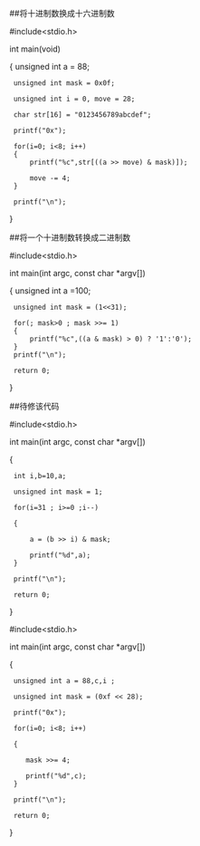 ##将十进制数换成十六进制数

 #include<stdio.h>

 int main(void)

 {
     unsigned int a = 88;

     unsigned int mask = 0x0f;
    
     unsigned int i = 0, move = 28;
    
     char str[16] = "0123456789abcdef";

     printf("0x");
     
     for(i=0; i<8; i++)
     {
         printf("%c",str[((a >> move) & mask)]);
        
         move -= 4;
     }

     printf("\n");
 }

##将一个十进制数转换成二进制数


 #include<stdio.h>

 int main(int argc, const char *argv[])
 
 {
     unsigned int a =100;

     unsigned int mask = (1<<31);
    
     for(; mask>0 ; mask >>= 1)
     {
         printf("%c",((a & mask) > 0) ? '1':'0');
     }
     printf("\n");
     
     return 0;
 }



##待修该代码

 #include<stdio.h>

 int main(int argc, const char *argv[])
 
 {
 
     int i,b=10,a;
 
     unsigned int mask = 1;
     
     for(i=31 ; i>=0 ;i--)
     
     {
     
         a = (b >> i) & mask;
         
         printf("%d",a);
     }

     printf("\n");
   
     return 0;
 }  



 #include<stdio.h>

 int main(int argc, const char *argv[])
 
 {
 
     unsigned int a = 88,c,i ;
     
     unsigned int mask = (0xf << 28);
 
     printf("0x");
     
     for(i=0; i<8; i++)
     
     {
        
        mask >>= 4;
        
        printf("%d",c);
     }

     printf("\n");
     
     return 0;
 
 
 }
